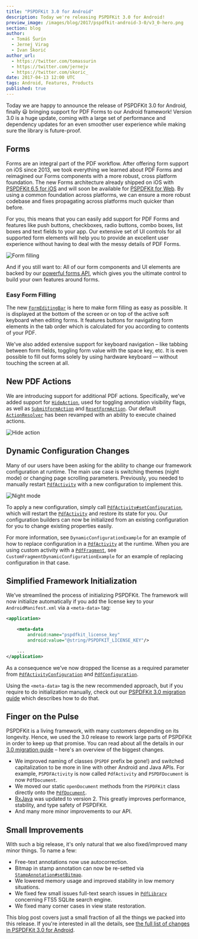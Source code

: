 ```yaml
---
title: "PSPDFKit 3.0 for Android"
description: Today we're releasing PSPDFKit 3.0 for Android!
preview_image: /images/blog/2017/pspdfkit-android-3-0/v3_0-hero.png
section: blog
author:
  - Tomáš Šurín
  - Jernej Virag
  - Ivan Škorić
author_url:
  - https://twitter.com/tomassurin
  - https://twitter.com/jernejv
  - https://twitter.com/skoric_
date: 2017-04-13 12:00 UTC
tags: Android, Features, Products
published: true
---
```


Today we are happy to announce the release of PSPDFKit 3.0 for Android, finally 😃 bringing support for PDF Forms to our Android framework! Version 3.0 is a huge update, coming with a large set of performance and dependency updates for an even smoother user experience while making sure the library is future-proof.

## Forms

Forms are an integral part of the PDF workflow. After offering form support on iOS since 2013, we took everything we learned about PDF Forms and reimagined our Forms components with a more robust, cross platform foundation. The new Forms architecture already shipped on iOS with [PSPDFKit 6.5 for iOS](http://pspdfkit.com/blog/2017/pspdfkit-ios-6-5/) and will soon be available for [PSPDFKit for Web](https://pspdfkit.com/web/). By using a common foundation across platforms, we can ensure a more robust codebase and fixes propagating across platforms much quicker than before.

For you, this means that you can easily add support for PDF Forms and features like push buttons, checkboxes, radio buttons, combo boxes, list boxes and text fields to your app. Our extensive set of UI controls for all supported form elements will help you to provide an excellent user experience without having to deal with the messy details of PDF Forms.

![Form filling](/images/blog/2017/pspdfkit-android-3-0/form-filling.gif)

And if you still want to: All of our form components and UI elements are backed by our [powerful forms API](https://pspdfkit.com/guides/android/current/forms/form-filling/), which gives you the ultimate control to build your own features around forms.

### Easy Form Filling

The new [`FormEditingBar`] is here to make form filling as easy as possible. It is displayed at the bottom of the screen or on top of the active soft keyboard when editing forms. It features buttons for navigating form elements in the tab order which is calculated for you according to contents of your PDF.

We've also added extensive support for keyboard navigation – like tabbing between form fields, toggling form value with the space key, etc. It is even possible to fill out forms solely by using hardware keyboard — without touching the screen at all.

## New PDF Actions

We are introducing support for additional PDF actions. Specifically, we’ve added support for [`HideAction`],  used for toggling annotation visibility flags, as well as [`SubmitFormAction`] and [`ResetFormAction`]. Our default [`ActionResolver`] has been revamped with an ability to execute chained actions.

![Hide action](/images/blog/2017/pspdfkit-android-3-0/hide-action.gif)

## Dynamic Configuration Changes

Many of our users have been asking for the ability to change our framework configuration at runtime. The main use case is switching themes (night mode) or changing page scrolling parameters. Previously, you needed to manually restart [`PdfActivity`] with a new configuration to implement this.

![Night mode](/images/blog/2017/pspdfkit-android-3-0/night-mode.gif)

To apply a new configuration, simply call [`PdfActivity#setConfiguration`], which will restart the [`PdfActivity`] and restore its state for you. Our configuration builders can now be initialized from an existing configuration for you to change existing properties easily.

For more information, see `DynamicConfigurationExample` for an example of how to replace configuration in a [`PdfActivity`] at the runtime. When you are using custom activity with a [`PdfFragment`], see `CustomFragmentDynamicConfigurationExample` for an example of replacing configuration in that case.

## Simplified Framework Initialization

We’ve streamlined the process of initializing PSPDFKit. The framework will now initialize automatically if you add the license key to your `AndroidManifest.xml` via a `<meta-data>` tag:

```AndroidManifest.xml
<application>

    <meta-data
        android:name="pspdfkit_license_key"
        android:value="@string/PSPDFKIT_LICENSE_KEY"/>

    ...
</application>
```

As a consequence we’ve now dropped the license as a required parameter from [`PdfActivityConfiguration`] and [`PdfConfiguration`].

Using the `<meta-data>` tag is the new recommended approach, but if you require to do initialization manually, check out our [PSPDFKit 3.0 migration guide](https://pspdfkit.com/guides/android/current/migration-guides/pspdfkit-30-migration-guide/) which describes how to do that.

## Finger on the Pulse

PSPDFKit is a living framework, with many customers depending on its longevity. Hence, we used the 3.0 release to rework large parts of PSPDFKit in order to keep up that promise. You can read about all the details in our [3.0 migration guide](https://pspdfkit.com/guides/android/current/migration-guides/pspdfkit-30-migration-guide/) – here's an overview of the biggest changes.

- We improved naming of classes (`PSPDF` prefix be gone!) and switched capitalization to be more in line with other Android and Java APIs. For example, `PSPDFActivity` is now called `PdfActivity` and `PSPDFDocument` is now `PdfDocument`.
- We moved our static `openDocument` methods from the `PSPDFKit` class directly onto the [`PdfDocument`].
- [RxJava](https://github.com/ReactiveX/RxJava) was updated to version 2. This greatly improves performance, stability, and type safety of PSPDFKit.
- And many more minor improvements to our API.

## Small Improvements

With such a big release, it's only natural that we also fixed/improved many minor things. To name a few:

- Free-text annotations now use autocorrection.
- Bitmap in stamp annotation can now be re-setted via [`StampAnnotation#setBitmap`].
- We lowered memory usage and improved stability in low memory situations.
- We fixed few small issues full-text search issues in [`PdfLibrary`] concerning FTS5 SQLite search engine.
- We fixed many corner cases in view state restoration.

This blog post covers just a small fraction of all the things we packed into this release. If you're interested in all the details, see [the full list of changes in PSPDFKit 3.0 for Android](/changelog/android/#3.0).


[`PdfFragment`]: https://pspdfkit.com/api/android/reference/com/pspdfkit/ui/PdfFragment.html
[`PdfActivity`]: https://pspdfkit.com/api/android/reference/com/pspdfkit/ui/PdfActivity.html

[`FormField`]: https://pspdfkit.com/api/android/reference/com/pspdfkit/forms/FormField.html
[`FormElement`]: https://pspdfkit.com/api/android/reference/com/pspdfkit/forms/FormElement.html
[`FormProvider`]: https://pspdfkit.com/api/android/reference/com/pspdfkit/forms/FormProvider.html
[`PdfDocument#getFormProvider`]: https://pspdfkit.com/api/android/reference/com/pspdfkit/document/PdfDocument.html#getFormProvider()

[`setSelectedFormElement`]: https://pspdfkit.com/api/android/reference/com/pspdfkit/ui/PdfFragment.html#setSelectedFormElement(com.pspdfkit.forms.FormElement)
[`getSelectedFormElement`]: https://pspdfkit.com/api/android/reference/com/pspdfkit/ui/PdfFragment.html#getSelectedFormElement()
[`exitCurrentlyActiveMode`]: https://pspdfkit.com/api/android/reference/com/pspdfkit/ui/PdfFragment.html#exitCurrentlyActiveMode()
[`FormManager`]: https://pspdfkit.com/api/android/reference/com/pspdfkit/ui/special_mode/manager/FormManager.html
[`FormEditingBar`]: https://pspdfkit.com/api/android/reference/com/pspdfkit/ui/forms/FormEditingBar.html

[`ActionResolver`]: https://pspdfkit.com/api/android/reference/com/pspdfkit/annotations/actions/ActionResolver.html
[`HideAction`]: https://staging.pspdfkit.com/api/android/reference/com/pspdfkit/annotations/actions/HideAction.html
[`SubmitFormAction`]: https://staging.pspdfkit.com/api/android/reference/com/pspdfkit/annotations/actions/SubmitFormAction.html
[`ResetFormAction`]: https://staging.pspdfkit.com/api/android/reference/com/pspdfkit/annotations/actions/ResetFormAction.html

[`PdfActivity#setConfiguration`]: https://pspdfkit.com/api/android/reference/com/pspdfkit/ui/PdfActivity.html#setConfiguration(com.pspdfkit.configuration.activity.PdfActivityConfiguration)

[`PSPDFKit#initialize`]: https://pspdfkit.com/api/android/reference/com/pspdfkit/PSPDFKit.html#initialize(android.content.Context,%20java.lang.String)
[`PdfActivityConfiguration`]: https://pspdfkit.com/api/android/reference/com/pspdfkit/configuration/activity/PdfActivityConfiguration.html
[`PdfConfiguration`]: https://pspdfkit.com/api/android/reference/com/pspdfkit/configuration/PdfConfiguration.html

[`PSPDFKit`]: https://pspdfkit.com/api/android/reference/com/pspdfkit/PSPDFKit.html
[`PdfDocument`]: https://pspdfkit.com/api/android/reference/com/pspdfkit/document/PdfDocument.html
[`DocumentSource`]: https://pspdfkit.com/api/android/reference/com/pspdfkit/document/DocumentSource.html

[`getColor`]: https://pspdfkit.com/api/android/reference/com/pspdfkit/annotations/Annotation.html#getColor()
[`setColor`]: https://pspdfkit.com/api/android/reference/com/pspdfkit/annotations/Annotation.html#setColor(int)
[`getFillColor`]: https://pspdfkit.com/api/android/reference/com/pspdfkit/annotations/Annotation.html#getFillColor()
[`setFillColor`]: https://pspdfkit.com/api/android/reference/com/pspdfkit/annotations/Annotation.html#setFillColor(int)

[`StampAnnotation#setBitmap`]: https://pspdfkit.com/api/android/reference/com/pspdfkit/annotations/StampAnnotation.html#setBitmap(android.graphics.Bitmap)
[`PdfLibrary`]: https://pspdfkit.com/api/android/reference/com/pspdfkit/document/library/PdfLibrary.html
